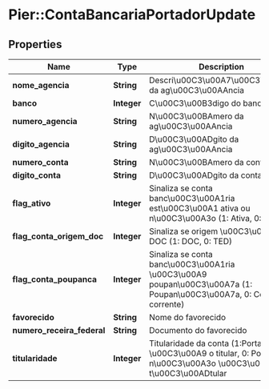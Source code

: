 # Pier::ContaBancariaPortadorUpdate

## Properties
Name | Type | Description | Notes
------------ | ------------- | ------------- | -------------
**nome_agencia** | **String** | Descri\u00C3\u00A7\u00C3\u00A3o da ag\u00C3\u00AAncia | [optional] 
**banco** | **Integer** | C\u00C3\u00B3digo do banco | 
**numero_agencia** | **String** | N\u00C3\u00BAmero da ag\u00C3\u00AAncia | 
**digito_agencia** | **String** | D\u00C3\u00ADgito da ag\u00C3\u00AAncia | [optional] 
**numero_conta** | **String** | N\u00C3\u00BAmero da conta | 
**digito_conta** | **String** | D\u00C3\u00ADgito da conta | [optional] 
**flag_ativo** | **Integer** | Sinaliza se conta banc\u00C3\u00A1ria est\u00C3\u00A1 ativa ou n\u00C3\u00A3o (1: Ativa, 0: Inativa) | 
**flag_conta_origem_doc** | **Integer** | Sinaliza se origem \u00C3\u00A9 DOC (1: DOC, 0: TED) | 
**flag_conta_poupanca** | **Integer** | Sinaliza se conta banc\u00C3\u00A1ria \u00C3\u00A9 poupan\u00C3\u00A7a (1: Poupan\u00C3\u00A7a, 0: Conta corrente) | 
**favorecido** | **String** | Nome do favorecido | 
**numero_receira_federal** | **String** | Documento do favorecido | 
**titularidade** | **Integer** | Titularidade da conta (1:Portador \u00C3\u00A9 o titular, 0: Portador n\u00C3\u00A3o \u00C3\u00A9 o t\u00C3\u00ADtular | [optional] 



